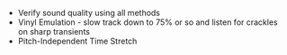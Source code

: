   - Verify sound quality using all methods
  - Vinyl Emulation - slow track down to 75% or so and listen for
    crackles on sharp transients
  - Pitch-Independent Time Stretch
